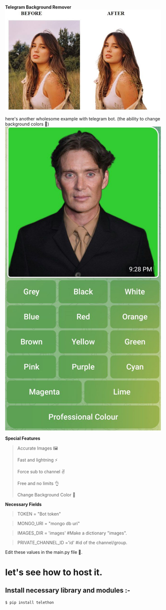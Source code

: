    **Telegram Background Remover**
![Example](./images/example.png)

here's another wholesome example with telegram bot. (the ability to change background colors 🎨)
![Example](./images/example1.png)

**Special Features**
> Accurate Images 🖼
> 
>Fast and lightning ⚡
> 
>Force sub to channel ✌
> 
>Free and no limits 👌
> 
>Change Background Color 🎨


**Necessary Fields**
>TOKEN = "Bot token"

>MONGO_URI = "mongo db uri"

>IMAGES_DIR = 'images' #Make a dictionary "images".

>PRIVATE_CHANNEL_ID ='id' #id of the channel/group.

Edit these values in the main.py file 📁. 

# let's see how to host it. 

## Install necessary library and modules :- 

```$ pip install telethon ```
